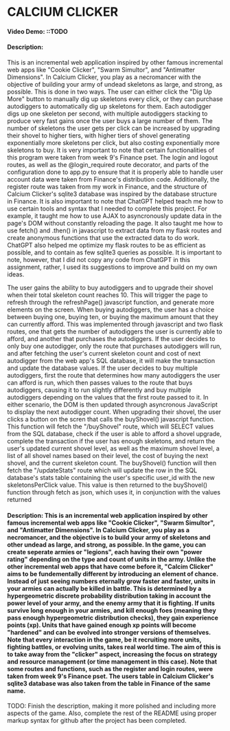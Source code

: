 # CALCIUM CLICKER
#### Video Demo:  <URL HERE> ::TODO
#### Description:
This is an incremental web application inspired by other famous incremental web apps like "Cookie Clicker", "Swarm Simultor", and "Antimatter Dimensions". In Calcium Clicker, you play as a necromancer with the objective of building your army of undead skeletons as large, and strong, as possible. This is done in two ways. The user can either click the "Dig Up More" button to manually dig up skeletons every click, or they can purchase autodiggers to automatically dig up skeletons for them. Each autodigger digs up one skeleton per second, with multiple autodiggers stacking to produce very fast gains once the user buys a large number of them. The number of skeletons the user gets per click can be increased by upgrading their shovel to higher tiers, with higher tiers of shovel generating exponentially more skeletons per click, but also costing exponentially more skeletons to buy. It is very important to note that certain functionalities of this program were taken from week 9's Finance pset. The login and logout routes, as well as the @login_required route decorator, and parts of the configuration done to app.py to ensure that it is properly able to handle user account data were taken from Finance's distribution code. Additionally, the register route was taken from my work in Finance, and the structure of Calcium Clicker's sqlite3 database was inspired by the database structure in Finance. It is also important to note that ChatGPT helped teach me how to use certain tools and syntax that I needed to complete this project. For example, it taught me how to use AJAX to asyncronously update data in the page's DOM without constantly reloading the page. It also taught me how to use fetch() and .then() in javascript to extract data from my flask routes and create anonymous functions that use the extracted data to do work. ChatGPT also helped me optimize my flask routes to be as efficient as possible, and to contain as few sqlite3 queries as possible. It is important to note, however, that I did not copy any code from ChatGPT in this assignment, rather, I used its suggestions to improve and build on my own ideas.

The user gains the ability to buy autodiggers and to upgrade their shovel when their total skeleton count reaches 10. This will trigger the page to refresh through the refreshPage() javascript function, and generate more elements on the screen. When buying autodiggers, the user has a choice between buying one, buying ten, or buying the maximum amount that they can currently afford. This was implemented through javascript and two flask routes, one that gets the number of autodiggers the user is currently able to afford, and another that purchases the autodiggers. If the user decides to only buy one autodigger, only the route that purchases autodiggers will run, and after fetching the user's current skeleton count and cost of next autodigger from the web app's SQL database, it will make the transaction and update the database values. If the user decides to buy multiple autodiggers, first the route that determines how many autodiggers the user can afford is run, which then passes values to the route that buys autodiggers, causing it to run slightly differently and buy multiple autodiggers depending on the values that the first route passed to it. In either scenario, the DOM is then updated through asyncronous JavaScript to display the next autodigger count. When upgrading their shovel, the user clicks a button on the scren that calls the buyShovel() javascript function. This function will fetch the "/buyShovel" route, which will SELECT values from the SQL database, check if the user is able to afford a shovel upgrade, complete the transaction if the user has enough skeletons, and return the user's updated current shovel level, as well as the maximum shovel level, a list of all shovel names based on their level, the cost of buying the next shovel, and the current skeleton count. The buyShovel() function will then fetch the "/updateStats" route which will update the row in the SQL database's stats table containing the user's specific user_id with the new skeletonsPerClick value. This value is then returned to the buyShovel() function through fetch as json, which uses it, in conjunction with the values returned 

#### Description: This is an incremental web application inspired by other famous incremental web apps like "Cookie Clicker", "Swarm Simultor", and "Antimatter Dimensions". In Calcium Clicker, you play as a necromancer, and the objective is to build your army of skeletons and other undead as large, and strong, as possible. In the game, you can create seperate armies or "legions", each having their own "power rating" depending on the type and count of units in the army. Unlike the other incremental web apps that have come before it, "Calcim Clicker" aims to be fundementally different by introducing an element of chance. Instead of just seeing numbers eternally grow faster and faster, units in your armies can actually be killed in battle. This is determined by a hypergeometric discrete probability distribution taking in account the power level of your army, and the enemy army that it is fighting. If units survive long enough in your armies, and kill enough foes (meaning they pass enough hypergeometric distribution checks), they gain experience points (xp). Units that have gained enough xp points will become "hardened" and can be evolved into stronger versions of themselves. Note that every interaction in the game, be it recruiting more units, fighting battles, or evolving units, takes real world time. The aim of this is to take away from the "clicker" aspect, increasing the focus on strategy and resource management (or time management in this case). Note that some routes and functions, such as the register and login routes, were taken from week 9's Finance pset. The users table in Calcium Clicker's sqlite3 database was also taken from the table in Finance of the same name.
TODO: Finish the description, making it more polished and including more aspects of the game. Also, complete the rest of the README using proper markup syntax for github after the project has been completed.
